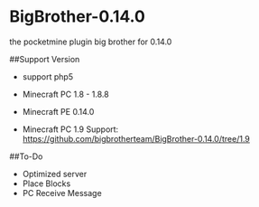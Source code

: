 # BigBrother-0.14.0
the pocketmine plugin big brother for 0.14.0 

##Support Version
- support php5 

- Minecraft PC 1.8 - 1.8.8

- Minecraft PE 0.14.0

- Minecraft PC 1.9 Support: https://github.com/bigbrotherteam/BigBrother-0.14.0/tree/1.9

##To-Do
- Optimized server
- Place Blocks
- PC Receive Message
